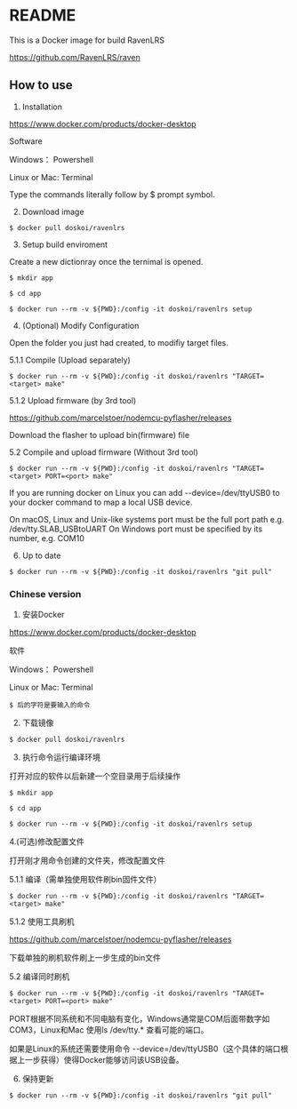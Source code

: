 # README

This is a Docker image for build RavenLRS

https://github.com/RavenLRS/raven

## How to use

1. Installation

https://www.docker.com/products/docker-desktop

Software

Windows： Powershell

Linux or Mac: Terminal

Type the commands literally follow by $ prompt symbol.

2. Download image

```$ docker pull doskoi/ravenlrs```

3. Setup build enviroment

Create a new dictionray once the ternimal is opened.

```$ mkdir app```

```$ cd app```

```$ docker run --rm -v ${PWD}:/config -it doskoi/ravenlrs setup```

4. (Optional) Modify Configuration

Open the folder you just had created, to modifiy target files.

5.1.1 Compile (Upload separately)

```$ docker run --rm -v ${PWD}:/config -it doskoi/ravenlrs "TARGET=<target> make"```

5.1.2 Upload firmware (by 3rd tool)

https://github.com/marcelstoer/nodemcu-pyflasher/releases

Download the flasher to upload bin(firmware) file

5.2 Compile and upload firmware (Without 3rd tool)

```$ docker run --rm -v ${PWD}:/config -it doskoi/ravenlrs "TARGET=<target> PORT=<port> make"```

If you are running docker on Linux you can add --device=/dev/ttyUSB0 to your docker command to map a local USB device.

On macOS, Linux and Unix-like systems port must be the full port path e.g. /dev/tty.SLAB_USBtoUART
On Windows port must be specified by its number, e.g. COM10

6. Up to date

```$ docker run --rm -v ${PWD}:/config -it doskoi/ravenlrs "git pull"```

### Chinese version

1. 安装Docker

https://www.docker.com/products/docker-desktop

软件

Windows： Powershell

Linux or Mac: Terminal

```$ 后的字符是要输入的命令```

2. 下载镜像

```$ docker pull doskoi/ravenlrs```

3. 执行命令运行编译环境

打开对应的软件以后新建一个空目录用于后续操作

```$ mkdir app```

```$ cd app```

```$ docker run --rm -v ${PWD}:/config -it doskoi/ravenlrs setup```

4.(可选)修改配置文件

打开刚才用命令创建的文件夹，修改配置文件

5.1.1 编译（需单独使用软件刷bin固件文件）

```$ docker run --rm -v ${PWD}:/config -it doskoi/ravenlrs "TARGET=<target> make"```

5.1.2 使用工具刷机

https://github.com/marcelstoer/nodemcu-pyflasher/releases

下载单独的刷机软件刷上一步生成的bin文件


5.2 编译同时刷机

```$ docker run --rm -v ${PWD}:/config -it doskoi/ravenlrs "TARGET=<target> PORT=<port> make"```

PORT根据不同系统和不同电脑有变化，Windows通常是COM后面带数字如COM3，Linux和Mac 使用ls /dev/tty.* 查看可能的端口。

如果是Linux的系统还需要使用命令 --device=/dev/ttyUSB0（这个具体的端口根据上一步获得）使得Docker能够访问该USB设备。

6. 保持更新

```$ docker run --rm -v ${PWD}:/config -it doskoi/ravenlrs "git pull"```
